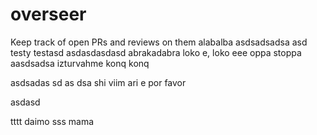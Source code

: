 # overseer
Keep track of open PRs and reviews on them
alabalba
asdsadsadsa
asd
testy testasd
asdasdasdasd
abrakadabra
loko e, loko eee
oppa stoppa
aasdsadsa
izturvahme konq konq

asdsadas
sd
as
dsa
shi viim
ari e
por favor

asdasd

tttt
daimo
sss
mama

